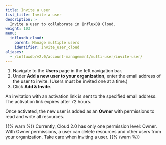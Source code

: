 ```yaml
---
title: Invite a user
list_title: Invite a user
description: >
  Invite a user to collaborate in InfluxDB Cloud.
weight: 103
menu:
  influxdb_cloud:
    parent: Manage multiple users
    identifier: invite_user_cloud
aliases:
  - /influxdb/v2.0/account-management/multi-user/invite-user/
---
```


1. Navigate to the **Users** page in the left navigation bar.
2. Under **Add a new user to your organization**, enter the email address of the user to invite.
   (Users must be invited one at a time.)
3. Click **Add & Invite**.

An invitation with an activation link is sent to the specified email address.
The activation link expires after 72 hours.

Once activated, the new user is added as an **Owner** with permissions to read and write all resources.

{{% warn %}}
Currently, Cloud 2.0 has only one permission level: Owner.
With Owner permissions, a user can delete resources and other users from your organization.
Take care when inviting a user.
{{% /warn %}}

